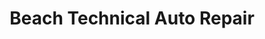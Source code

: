 ---
title: "Beach Technical Auto Repair"
url: /santa-rosa-beach/beach-technical-auto-repair/
shop: Autowerkstatt
---